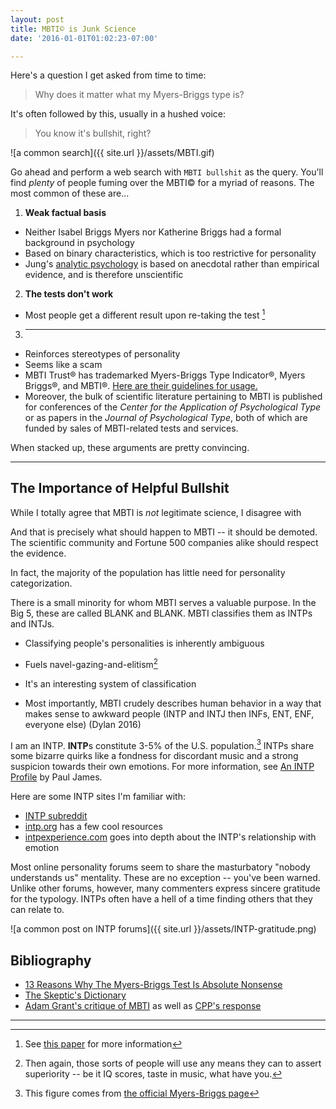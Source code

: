 ```yaml
---
layout: post
title: MBTI© is Junk Science
date: '2016-01-01T01:02:23-07:00'

---
```


Here's a question I get asked from time to time: 

> Why does it matter what my Myers-Briggs type is?   

It's often followed by this, usually in a hushed voice:

> You know it's bullshit, right?

![a common search]({{ site.url }}/assets/MBTI.gif)

Go ahead and perform a web search with `MBTI bullshit` as the query.  You'll find *plenty* of people fuming over the MBTI© for a myriad of reasons.  The most common of these are...

1. **Weak factual basis**
  * Neither Isabel Briggs Myers nor Katherine Briggs had a formal background in psychology
  * Based on binary characteristics, which is too restrictive for personality
  * Jung's [analytic psychology](https://en.wikipedia.org/wiki/Analytical_psychology) is based on anecdotal rather than empirical evidence, and is therefore unscientific

2. **The tests don't work**
  * Most people get a different result upon re-taking the test [^fn-half-diff] 

3. ****
  * Reinforces stereotypes of personality
  * Seems like a scam
  * MBTI Trust® has trademarked Myers-Briggs Type Indicator®, Myers Briggs®, and MBTI®.  [Here are their guidelines for usage.](http://www.myersbriggs.org/myers-and-briggs-foundation/ethical-use-of-the-mbti-instrument/trademark-guidelines.htm)
  * Moreover, the bulk of scientific literature pertaining to MBTI is published for conferences of the *Center for the Application of Psychological Type* or as papers in the *Journal of Psychological Type*, both of which are funded by sales of MBTI-related tests and services.  

When stacked up, these arguments are pretty convincing.  


---

## The Importance of Helpful Bullshit ##

While I totally agree that MBTI is *not* legitimate science, I disagree with 

And that is precisely what should happen to MBTI -- it should be demoted.  The scientific community and Fortune 500 companies alike should respect the evidence.

In fact, the majority of the population has little need for personality categorization.  

There is a small minority for whom MBTI serves a valuable purpose.  In the Big 5, these are called BLANK and BLANK.  MBTI classifies them as INTPs and INTJs.  

* Classifying people's personalities is inherently ambiguous
* Fuels navel-gazing-and-elitism[^fn-then-again]

* It's an interesting system of classification
* Most importantly, MBTI crudely describes human behavior in a way that makes sense to awkward people (INTP and INTJ then INFs, ENT, ENF, everyone else) (Dylan 2016)

I am an INTP. **INTP**s constitute 3-5% of the U.S. population.[^fn-type-freq]  INTPs share some bizarre quirks like a fondness for discordant music and a strong suspicion towards their own emotions.  For more information, see [An INTP Profile](http://www.intp.org/intprofile.html) by Paul James.  

Here are some INTP sites I'm familiar with:

* [INTP subreddit](https://www.reddit.com/r/intp)
* [intp.org](http://www.intp.org) has a few cool resources
* [intpexperience.com](http://www.intpexperience.com) goes into depth about the INTP's relationship with emotion

Most online personality forums seem to share the masturbatory "nobody understands us" mentality.  These are no exception -- you've been warned.  Unlike other forums, however, many commenters express sincere gratitude for the typology.  INTPs often have a hell of a time finding others that they can relate to.    

![a common post on INTP forums]({{ site.url }}/assets/INTP-gratitude.png)





## Bibliography ##

- [13 Reasons Why The Myers-Briggs Test Is Absolute Nonsense](http://thoughtcatalog.com/lorenzo-jensen-iii/2015/05/13-reasons-why-the-myers-briggs-test-is-absolute-nonsense/)
- [The Skeptic's Dictionary](http://skepdic.com/myersb.html)
- [Adam Grant's critique of MBTI](https://www.psychologytoday.com/blog/give-and-take/201309/goodbye-mbti-the-fad-won-t-die) as well as [CPP's response](http://www.cppblogcentral.com/cpp-connect/the-myers-briggs-assessment-is-no-fad-its-a-research-based-instrument-that-delivers-results/)


-----

[^fn-then-again]: Then again, those sorts of people will use any means they can to assert superiority -- be it IQ scores, taste in music, what have you.

[^fn-type-freq]: This figure comes from [the official Myers-Briggs page](http://www.myersbriggs.org/my-mbti-personality-type/my-mbti-results/how-frequent-is-my-type.htm)

[^fn-half-diff]: See [this paper](http://www.indiana.edu/~jobtalk/HRMWebsite/hrm/articles/develop/mbti.pdf) for more information

[^fn-job-perf]: Job performance is addressed in [this review from K. Nowack](http://www.opd.net/abstracts5.html)



